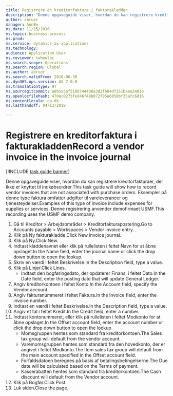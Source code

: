 ```yaml
--- 
title: Registrere en kreditorfaktura i fakturakladden
description: "Denne opgaveguide viser, hvordan du kan registrere kreditorfakturaer, der ikke er knyttet til indkøbsordrer."
author: abruer
manager: AnnBe
ms.date: 11/15/2016
ms.topic: business-process
ms.prod: 
ms.service: dynamics-ax-applications
ms.technology: 
audience: Application User
ms.reviewer: twheeloc
ms.search.scope: Operations
ms.search.region: Global
ms.author: abruer
ms.search.validFrom: 2016-06-30
ms.dyn365.ops.version: AX 7.0.0
ms.translationtype: HT
ms.sourcegitcommit: a8b5a5af5108744406a3d2fb84d7151baea2481b
ms.openlocfilehash: 470ec0275fed46f48b072f85e6058bf35afc6d16
ms.contentlocale: da-dk
ms.lasthandoff: 04/13/2018

---
```

# <a name="record-a-vendor-invoice-in-the-invoice-journal"></a><span data-ttu-id="2be52-103">Registrere en kreditorfaktura i fakturakladden</span><span class="sxs-lookup"><span data-stu-id="2be52-103">Record a vendor invoice in the invoice journal</span></span>

[!INCLUDE [task guide banner](../../includes/task-guide-banner.md)]

<span data-ttu-id="2be52-104">Denne opgaveguide viser, hvordan du kan registrere kreditorfakturaer, der ikke er knyttet til indkøbsordrer.</span><span class="sxs-lookup"><span data-stu-id="2be52-104">This task guide will show how to record vendor invoices that are not associated with purchase orders.</span></span> <span data-ttu-id="2be52-105">Eksempler på denne type faktura omfatter udgifter til vareleverancer og tjenesteydelser.</span><span class="sxs-lookup"><span data-stu-id="2be52-105">Examples of this type of invoice include expenses for supplies or services.</span></span>  <span data-ttu-id="2be52-106">Denne registrering anvender demofirmaet USMF.</span><span class="sxs-lookup"><span data-stu-id="2be52-106">This recording uses the USMF demo company.</span></span>

1. <span data-ttu-id="2be52-107">Gå til Kreditor > Arbejdsområder > Kreditorfakturapostering.</span><span class="sxs-lookup"><span data-stu-id="2be52-107">Go to Accounts payable > Workspaces > Vendor invoice entry.</span></span>
2. <span data-ttu-id="2be52-108">Klik på Ny fakturakladde.</span><span class="sxs-lookup"><span data-stu-id="2be52-108">Click New invoice journal.</span></span>
3. <span data-ttu-id="2be52-109">Klik på Ny.</span><span class="sxs-lookup"><span data-stu-id="2be52-109">Click New.</span></span>
4. <span data-ttu-id="2be52-110">Indtast kladdenavnet eller klik på rullelisten i feltet Navn for at åbne opslaget.</span><span class="sxs-lookup"><span data-stu-id="2be52-110">In the Name field, enter the journal name or click the drop down button to open the lookup.</span></span>
5. <span data-ttu-id="2be52-111">Skriv en værdi i feltet Beskrivelse.</span><span class="sxs-lookup"><span data-stu-id="2be52-111">In the Description field, type a value.</span></span>
6. <span data-ttu-id="2be52-112">Klik på Linjer.</span><span class="sxs-lookup"><span data-stu-id="2be52-112">Click Lines.</span></span>
    * <span data-ttu-id="2be52-113">Indtast den bogføringsdato, der opdaterer Finans, i feltet Dato.</span><span class="sxs-lookup"><span data-stu-id="2be52-113">In the Date field, enter the posting date that will update General Ledger.</span></span>  
7. <span data-ttu-id="2be52-114">Angiv kreditorkontoen i feltet Konto.</span><span class="sxs-lookup"><span data-stu-id="2be52-114">In the Account field, specify the Vendor account.</span></span>
8. <span data-ttu-id="2be52-115">Angiv fakturanummeret i feltet Faktura.</span><span class="sxs-lookup"><span data-stu-id="2be52-115">In the Invoice field, enter the invoice number.</span></span>
9. <span data-ttu-id="2be52-116">Indtast en værdi i feltet Beskrivelse.</span><span class="sxs-lookup"><span data-stu-id="2be52-116">In the Description field, type a value.</span></span>
10. <span data-ttu-id="2be52-117">Angiv et tal i feltet Kredit.</span><span class="sxs-lookup"><span data-stu-id="2be52-117">In the Credit field, enter a number.</span></span>
11. <span data-ttu-id="2be52-118">Indtast kontonummeret, eller klik på rullelisten i feltet Modkonto for at åbne opslaget.</span><span class="sxs-lookup"><span data-stu-id="2be52-118">In the Offset account field, enter the account number or click the drop down button to open the lookup</span></span>
    * <span data-ttu-id="2be52-119">Momsgruppen hentes som standard fra kreditorkontoen.</span><span class="sxs-lookup"><span data-stu-id="2be52-119">The Sales tax group will default from the vendor account.</span></span>  
    * <span data-ttu-id="2be52-120">Varemomsgruppen hentes som standard fra den hovedkonto, der er angivet i feltet Modkonto.</span><span class="sxs-lookup"><span data-stu-id="2be52-120">The Item sales tax group will default from the main account specified in the Offset account field.</span></span>  
    * <span data-ttu-id="2be52-121">Forfaldsdatoen beregnes på basis af betalingsbetingelserne.</span><span class="sxs-lookup"><span data-stu-id="2be52-121">The Due date will be calculated based on the Terms of payment.</span></span>  
    * <span data-ttu-id="2be52-122">Kasserabatten hentes som standard fra kreditorkontoen.</span><span class="sxs-lookup"><span data-stu-id="2be52-122">The Cash discount will default from the Vendor account.</span></span>  
12. <span data-ttu-id="2be52-123">Klik på Bogfør.</span><span class="sxs-lookup"><span data-stu-id="2be52-123">Click Post.</span></span>
13. <span data-ttu-id="2be52-124">Luk siden.</span><span class="sxs-lookup"><span data-stu-id="2be52-124">Close the page.</span></span>


